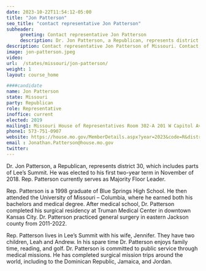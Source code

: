 ```yaml
---
date: 2023-10-22T11:54:12-05:00
title: "Jon Patterson"
seo_title: "contact representative Jon Patterson"
subheader:
     greeting: Contact representative Jon Patterson
     description: Dr. Jon Patterson, a Republican, represents district 30, which includes parts of Lee’s Summit. He was elected to his first two-year term in November of 2018. Rep. Patterson currently serves as Majority Floor Leader.
description: Contact representative Jon Patterson of Missouri. Contact information for Jon Patterson includes email address, phone number, and mailing address.
image: jon-patterson.jpeg
video:
url:  /states/missouri/jon-patterson/
weight: 1
layout: course_home

####candidate
name: Jon Patterson
state: Missouri
party: Republican
role: Representative
inoffice: current
elected: 2019
mailing1: Missouri House of Representatives Room 302-A 201 W Capitol Ave Jefferson City, MO 65101
phone1: 573-751-0907
website: https://house.mo.gov/MemberDetails.aspx?year=2023&code=R&district=030/
email : Jonathan.Patterson@house.mo.gov
twitter:  
---
```


Dr. Jon Patterson, a Republican, represents district 30, which includes parts of Lee’s Summit. He was elected to his first two-year term in November of 2018. Rep. Patterson currently serves as Majority Floor Leader.

Rep. Patterson is a 1998 graduate of Blue Springs High School. He then attended the University of Missouri – Columbia, where he earned both his bachelors and medical degree. After medical school, Dr. Patterson completed his surgical residency at Truman Medical Center in downtown Kansas City. Dr. Patterson practiced general surgery in eastern Jackson county from 2011-2022.

Rep. Patterson lives in Lee’s Summit with his wife, Jennifer. They have two children, Leah and Andrew. In his spare time Dr. Patterson enjoys family time, reading, and golf. Dr. Patterson is committed to public service through medical missions. He has completed surgical mission trips around the world, including to the Dominican Republic, Jamaica, and Jordan.
